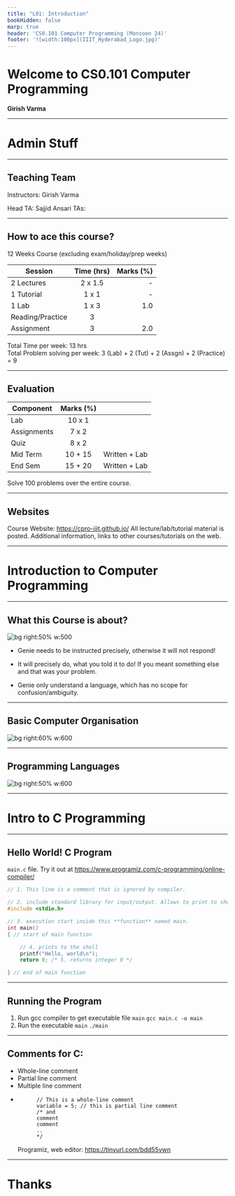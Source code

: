 ```yaml
---
title: "L01: Introduction"
bookHidden: false
marp: true
header: 'CS0.101 Computer Programming (Monsoon 24)'
footer: '![width:100px](IIIT_Hyderabad_Logo.jpg)'
---
```


# Welcome to CS0.101 Computer Programming

__Girish Varma__


---


# Admin Stuff

---

## Teaching Team

Instructors: Girish Varma

Head TA: Sajjid Ansari
TAs: 

---
## How to ace this course?

12 Weeks Course (excluding exam/holiday/prep weeks) ​

| Session          |Time (hrs) |Marks (%)|
|------------------|:---------:|--------:|
| 2 Lectures       |  2 x 1.5  | -       |
| 1 Tutorial       |  1 x 1    | -       |
| 1 Lab            |  1 x 3    | 1.0     |
| Reading/Practice |  3        |         |
| Assignment       |  3        | 2.0      |


Total Time per week: 13 hrs  
Total Problem solving per week: 3 (Lab) + 2 (Tut) + 2 (Assgn) + 2 (Practice) = 9

---
## Evaluation

| Component        |Marks (%)  |                |
|------------------|:---------:|---------------:|
| Lab              |  10 x 1   |    |
| Assignments      |   7 x 2   |  |
| Quiz              | 8 x 2     |   |   
| Mid Term         |   10 + 15  | Written + Lab  |
| End Sem          |  15 + 20  | Written + Lab  |



Solve 100 problems over the entire course.

---
## Websites

Course Website: https://cpro-iiit.github.io/
All lecture/lab/tutorial material is posted. Additional information, links to other courses/tutorials on the web.


---

# Introduction to Computer Programming

---

## What this Course is about?

![bg right:50% w:500](code_spell.jpeg)

- Genie needs to be instructed precisely, otherwise it will not respond!

- It will precisely do, what you told it to do! If you meant something else and that was your problem.

- Genie only understand a language, which has no scope for confusion/ambiguity.


---

## Basic Computer Organisation

![bg right:60% w:600](computer_organization.png)



---
## Programming Languages

![bg right:50% w:600](high-low-langs.png)




---

# Intro to C Programming

---
## Hello World! C Program
`main.c` file. Try it out at https://www.programiz.com/c-programming/online-compiler/ 
```c
// 1. This line is a comment that is ignored by compiler.

// 2. include standard library for input/output. Allows to print to shell
#include <stdio.h> 

// 3. execution start inside this **function** named main. 
int main() 
{ // start of main function

    // 4. prints to the shell
    printf("Hello, world\n");
    return 0; /* 5. returns integer 0 */

} // end of main function
```

---

## Running the Program

1. Run gcc compiler to get executable file `main`
```gcc main.c -o main```
2. Run the executable `main`
```./main```
---
## Comments for C:

- Whole-line comment
- Partial line comment
- Multiple line comment
- 
            // This is a whole-line comment
            variable = 5; // this is partial line comment
            /* and 
            comment
            comment
            ..
            */          
    Programiz, web editor: https://tinyurl.com/bdd55vwn


---




# Thanks
